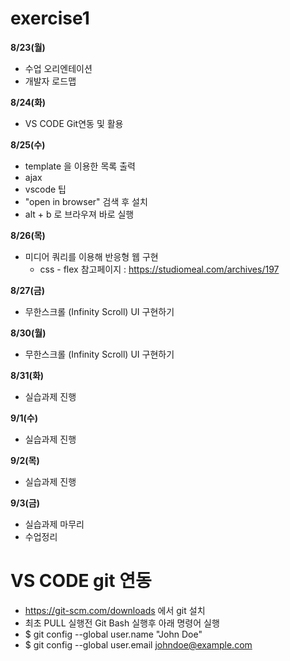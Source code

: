 # exercise1

**8/23(월)**
- 수업 오리엔테이션
- 개발자 로드맵

**8/24(화)**
- VS CODE Git연동 및 활용

**8/25(수)**
- template 을 이용한 목록 출력
- ajax
-  vscode 팁
  -  "open in browser" 검색 후 설치
  -  alt + b 로 브라우져 바로 실행

**8/26(목)**
- 미디어 쿼리를 이용해 반응형 웹 구현
  - css - flex 참고페이지 : https://studiomeal.com/archives/197

**8/27(금)**
- 무한스크롤 (Infinity Scroll) UI 구현하기

**8/30(월)**
- 무한스크롤 (Infinity Scroll) UI 구현하기

**8/31(화)**
- 실습과제 진행

**9/1(수)**
- 실습과제 진행

**9/2(목)**
- 실습과제 진행

**9/3(금)**
- 실습과제 마무리
- 수업정리


# VS CODE git 연동
- https://git-scm.com/downloads 에서 git 설치
- 최초 PULL 실행전 Git Bash 실행후 아래 명령어 실행
- $ git config --global user.name "John Doe"
- $ git config --global user.email johndoe@example.com



